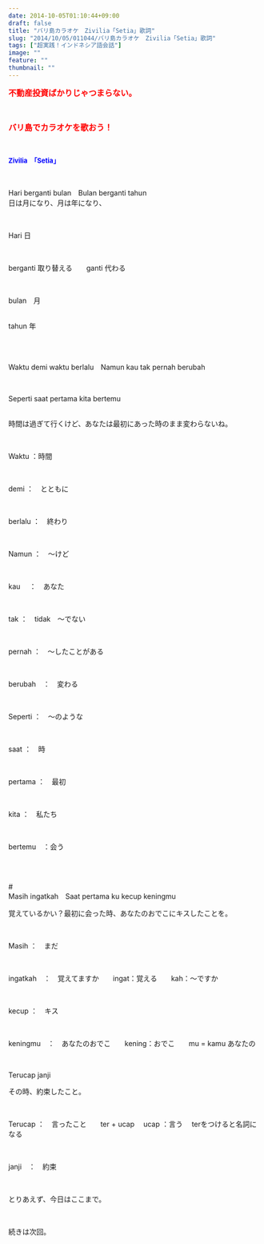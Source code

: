 ```yaml
---
date: 2014-10-05T01:10:44+09:00
draft: false
title: "バリ島カラオケ　Zivilia「Setia」歌詞"
slug: "2014/10/05/011044/バリ島カラオケ　Zivilia「Setia」歌詞"
tags: ["超実践！インドネシア語会話"]
image: ""
feature: ""
thumbnail: ""
---
```

<p><font color="#ff0000" size="3"><strong>不動産投資ばかりじゃつまらない。</strong></font></p><br/><p><font color="#ff0000" size="3"><strong>バリ島でカラオケを歌おう！</strong></font></p><br/><p><font color="#0000ff" size="2"><strong>Zivilia　「Setia」</strong></font></p><br/><p>Hari berganti bulan　Bulan berganti tahun<br/>日は月になり、月は年になり、</p><br/><p>Hari 日</p><br/><p>berganti 取り替える　　ganti 代わる</p><br/><p>bulan　月</p><p><br/>tahun 年</p><br/><br/><p>Waktu demi waktu berlalu　Namun kau tak pernah berubah　</p><br/><p>Seperti saat pertama kita bertemu</p><p><br/>時間は過ぎて行くけど、あなたは最初にあった時のまま変わらないね。</p><br/><p>Waktu ：時間</p><br/><p>demi ：　とともに</p><br/><p>berlalu ：　終わり</p><br/><p>Namun ：　～けど</p><br/><p>kau 　：　あなた</p><br/><p>tak ：　tidak　～でない</p><br/><p>pernah ：　～したことがある</p><br/><p>berubah　：　変わる</p><br/><p>Seperti ：　～のような</p><br/><p>saat ：　時</p><br/><p>pertama ：　最初</p><br/><p>kita ：　私たち</p><br/><p>bertemu　：会う</p><br/><br/><p>#<br/>Masih ingatkah　Saat pertama ku kecup keningmu</p><p>覚えているかい？最初に会った時、あなたのおでこにキスしたことを。</p><br/><p>Masih ：　まだ</p><br/><p>ingatkah　：　覚えてますか　　ingat：覚える　　kah：～ですか</p><br/><p>kecup ：　キス</p><br/><p>keningmu　：　あなたのおでこ　　kening：おでこ　　mu = kamu あなたの</p><p><br/></p><p>Terucap janji</p><p>その時、約束したこと。</p><br/><p>Terucap ：　言ったこと　　ter + ucap 　ucap ：言う 　terをつけると名詞になる</p><br/><p>janji　：　約束</p><p><br/></p><p>とりあえず、今日はここまで。</p><br/><p>続きは次回。</p>

